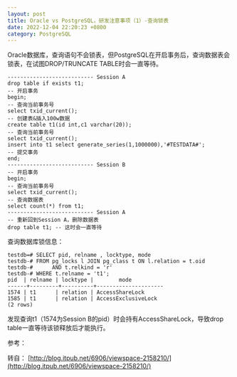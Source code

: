 ```yaml
---
layout: post
title: Oracle vs PostgreSQL，研发注意事项（1）-查询锁表
date: 2022-12-04 22:20:23 +0800
category: PostgreSQL
---
```


Oracle数据库，查询语句不会锁表，但PostgreSQL在开启事务后，查询数据表会锁表，在试图DROP/TRUNCATE TABLE时会一直等待。
```
--------------------------- Session A
drop table if exists t1;
-- 开启事务
begin;
-- 查询当前事务号
select txid_current(); 
-- 创建表&插入100w数据
create table t1(id int,c1 varchar(20));
-- 查询当前事务号
select txid_current(); 
insert into t1 select generate_series(1,1000000),'#TESTDATA#';
-- 提交事务
end;
--------------------------- Session B
-- 开启事务
begin;
-- 查询当前事务号
select txid_current(); 
-- 查询数据表
select count(*) from t1;
--------------------------- Session A
-- 重新回到Session A，删除数据表
drop table t1; -- 这时会一直等待
```

查询数据库锁信息：
```
testdb=# SELECT pid, relname , locktype, mode
testdb-# FROM pg_locks l JOIN pg_class t ON l.relation = t.oid
testdb-#      AND t.relkind = 'r'
testdb-# WHERE t.relname = 't1';
pid  | relname | locktype |        mode       
------+---------+----------+---------------------
1574 | t1      | relation | AccessShareLock
1585 | t1      | relation | AccessExclusiveLock
(2 rows)
```

发现查询t1（1574为Session B的pid）时会持有AccessShareLock，导致drop table一直等待该锁释放后才能执行。

参考：

转自：
[http://blog.itpub.net/6906/viewspace-2158210/](http://blog.itpub.net/6906/viewspace-2158210/)